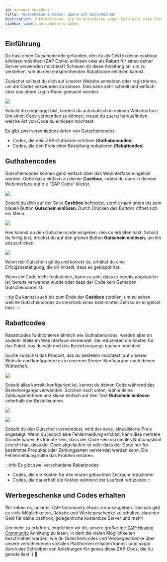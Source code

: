 ```yaml
---
id: account-vouchers
title: "Gutscheine & Codes: Spare mit Gutscheinen"
description: Informationen, wie du Gutscheine gegen Geld oder eine Preisreduktion für Server einlösen kannst - ZAP-Hosting.com Dokumentation
sidebar_label: Gutscheine & Codes
---
```




## Einführung

Du hast einen Gutscheincode gefunden, den du als Geld in deine cashbox einlösen möchtest (ZAP Coins) einlösen oder als Rabatt für einen deiner Server verwenden möchtest? Schauen dir diese Anleitung an, um zu verstehen, wie du den entsprechenden Rabattcode einlösen kannst.

Zunächst solltest du dich auf unserer Website anmelden oder registrieren, um die Codes verwenden zu können. Dies kann sehr schnell und einfach über das obere Login-Panel gemacht werden.

![](https://github.com/zaphosting/docs/assets/42719082/b146be91-69d9-444a-b1f5-3aed09ae866b)

Sobald du eingeloggt bist, landest du automatisch in deinem Webinterface. Um einen Code verwenden zu können, musst du zuerst herausfinden, welche Art von Code du einlösen möchtest.

Es gibt zwei verschiedene Arten von Gutscheincodes:

- Codes, die dein ZAP-Guthaben erhöhen (**Guthabencodes**)
- Codes, die den Preis einer Bestellung reduzieren (**Rabattcodes**)



## Guthabencodes

Gutscheincodes können ganz einfach über das Webinterface eingelöst werden. Gehe dazu einfach zu deiner **Cashbox**, indem du oben in deinem Webinterface auf die "ZAP Coins" klickst.

![](https://screensaver01.zap-hosting.com/index.php/s/wGwBswEsGYg4Qoz/preview)

Sobald du dich auf der Seite **Cashbox** befindest, scrolle nach unten bis zum blauen Button **Gutschein einlösen**. Durch Drücken des Buttons öffnet sich ein Menü.

![](https://screensaver01.zap-hosting.com/index.php/s/9C4LjakbQnbmK8G/preview)

Hier kannst du den Gutscheincode eingeben, den du erhalten hast. Sobald du fertig bist, drückst du auf den grünen Button **Gutschein einlösen**, um ihn abzuschicken.

![](https://screensaver01.zap-hosting.com/index.php/s/LYeCQ9ySGkLZqjY/preview)



Wenn der Gutschein gültig und korrekt ist, erhältst du eine Erfolgsbestätigung, die dir mitteilt, dass es geklappt hat.

Wenn ein Code nicht funktioniert, kann es sein, dass er bereits abgelaufen ist, bereits verwendet wurde oder dass der Code kein Guthaben Gutscheincode ist.

:::tip
Du kannst auch bis zum Ende der **Cashbox** scrollen, um zu sehen, welche Gutscheincodes du innerhalb eines bestimmten Zeitraums eingelöst hast.
:::



## Rabattcodes

Rabattcodes funktionieren ähnlich wie Guthabencodes, werden aber an anderer Stelle im Webinterface verwendet. Sie reduzieren die Kosten für das Paket, das du während des Bestellvorgangs buchen möchtest.

Suche zunächst das Produkt, das du bestellen möchtest, auf unserer Website und konfiguriere es in unserem Server-Konfigurator nach deinen Wünschen.

![](https://github.com/zaphosting/docs/assets/42719082/8eb8e9e8-c930-4d10-b488-74b0002212cb)

Sobald alles korrekt konfiguriert ist, kannst du deinen Code während des Bestellvorgangs verwenden. Scrollen nach unten, wähle deine Zahlungsmethode und klicke einfach auf den Text **Gutschein einlösen** unterhalb der Bestellsumme.

![](https://screensaver01.zap-hosting.com/index.php/s/FfJYCEmszQ4iBe2/preview)

![](https://screensaver01.zap-hosting.com/index.php/s/4gaWrHD5MNoM772/preview)



Sobald du den Gutschein verwendest, wird der neue, aktualisierte Preis angezeigt. Wenn du jedoch eine Fehlermeldung erhältst, kann dies mehrere Gründe haben. Es könnte sein, dass der Code sein maximales Nutzungslimit erreicht hat, dass der Code abgelaufen ist oder dass der Code nur für bestimmte Produkte oder Zahlungsarten verwendet werden kann. Die Fehlermeldung sollte das Problem erklären.

:::info
Es gibt zwei verschiedene Rabattcodes: 

- Codes, die die Kosten für den ersten gebuchten Zeitraum reduzieren
- Codes, die dauerhaft die Kosten während der Laufzeit reduzieren
:::



## Werbegeschenke und Codes erhalten

Wir lieben es, unserer ZAP-Community etwas zurückzugeben. Deshalb gibt es viele Möglichkeiten, Rabatte und Werbegeschenke zu erhalten, darunter Geld für deine cashbox, gelegentliche kostenlose Server und mehr!

Um mehr zu erfahren, empfehlen wir dir, unsere großartige [ZAP-Hosting Community](community-info.md) Anleitung zu lesen, in dem die vielen Möglichkeiten beschrieben werden, wie du Gutscheincodes und Werbegeschenke über unsere verschiedenen sozialen Plattformen erhalten kannst (und sogar durch das Schreiben von Anleitungen für genau diese ZAP-Docs, die du gerade liest :) 💚